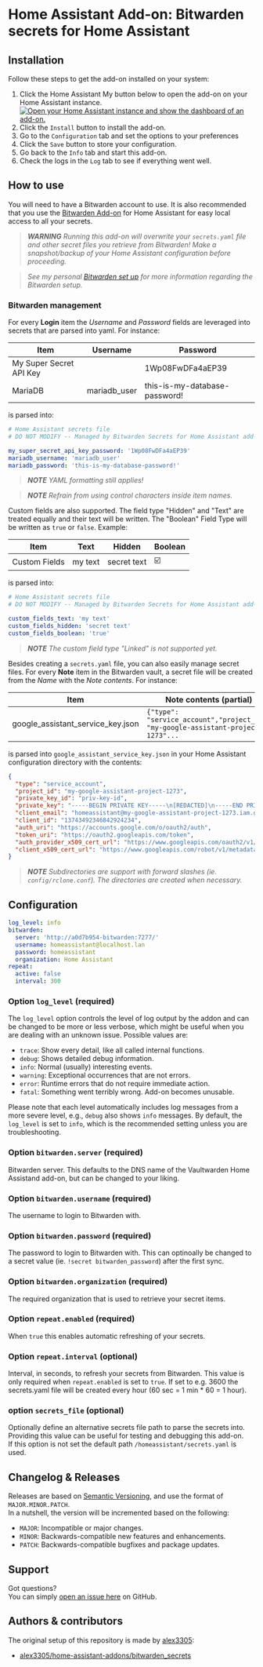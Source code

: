 # Home Assistant Add-on: Bitwarden secrets for Home Assistant

## Installation

Follow these steps to get the add-on installed on your system:

1. Click the Home Assistant My button below to open the add-on on your Home Assistant instance.   
   [![Open your Home Assistant instance and show the dashboard of an add-on.](https://my.home-assistant.io/badges/supervisor_addon.svg)](https://my.home-assistant.io/redirect/supervisor_addon/?addon=bb4914d7_bitwarden-secrets&repository_url=https%3A%2F%2Fgithub.com%2Felvit%2Fhassio-addons)  
2. Click the `Install` button to install the add-on.  
3. Go to the `Configuration` tab and set the options to your preferences  
4. Click the `Save` button to store your configuration.  
5. Go back to the `Info` tab and start this add-on.  
6. Check the logs in the `Log` tab to see if everything went well.   

## How to use

You will need to have a Bitwarden account to use. It is also recommended that you use the [Bitwarden Add-on](https://github.com/hassio-addons/addon-bitwarden) for Home Assistant for easy local access to all your secrets.

> _**WARNING** Running this add-on will overwrite your `secrets.yaml` file and other secret files you retrieve from Bitwarden! Make a snapshot/backup of your Home Assistant configuration before proceeding._

> _See my personal [Bitwarden set up](https://alex3305.github.io/home-assistant-docs/add-ons/bitwarden/) for more information regarding the Bitwarden setup._

### Bitwarden management

For every **Login** item the _Username_ and _Password_ fields are leveraged into secrets that are parsed into yaml. For instance:

| Item | Username | Password |
| ---- | -------- | -------- |
| My Super Secret API Key |  | 1Wp08FwDFa4aEP39 |
| MariaDB | mariadb_user | this-is-my-database-password! |

is parsed into:

```yaml
# Home Assistant secrets file
# DO NOT MODIFY -- Managed by Bitwarden Secrets for Home Assistant add-on

my_super_secret_api_key_password: '1Wp08FwDFa4aEP39'
mariadb_username: 'mariadb_user'
mariadb_password: 'this-is-my-database-password!'
```

> _**NOTE** YAML formatting still applies!_

> _**NOTE** Refrain from using control characters inside item names._

Custom fields are also supported. The field type "Hidden" and "Text" are treated equally and their text will be written. The "Boolean" Field Type will be written as `true` or `false`. Example:

| Item | Text | Hidden | Boolean |
| ---- | ---- | ------ | ------- |
| Custom Fields | my text | secret text | ☑️ |

is parsed into:

```yaml
# Home Assistant secrets file
# DO NOT MODIFY -- Managed by Bitwarden Secrets for Home Assistant add-on

custom_fields_text: 'my text'
custom_fields_hidden: 'secret text'
custom_fields_boolean: 'true'
```
> _**NOTE** The custom field type "Linked" is not supported yet._

Besides creating a `secrets.yaml` file, you can also easily manage secret files. For every **Note** item in the Bitwarden vault, a secret file will be created from the _Name_ with the _Note contents_. For instance:

| Item | Note contents (partial) |
| ---- | ----------------------- |
| google_assistant_service_key.json | `{"type": "service_account","project_id": "my-google-assistant-project-1273"...` |

is parsed into `google_assistant_service_key.json` in your Home Assistant configuration directory with the contents:

```json
{
  "type": "service_account",
  "project_id": "my-google-assistant-project-1273",
  "private_key_id": "priv-key-id",
  "private_key": "-----BEGIN PRIVATE KEY-----\n[REDACTED]\n-----END PRIVATE KEY-----\n",
  "client_email": "homeassistant@my-google-assistant-project-1273.iam.gserviceaccount.com",
  "client_id": "13743492346842924234",
  "auth_uri": "https://accounts.google.com/o/oauth2/auth",
  "token_uri": "https://oauth2.googleapis.com/token",
  "auth_provider_x509_cert_url": "https://www.googleapis.com/oauth2/v1/certs",
  "client_x509_cert_url": "https://www.googleapis.com/robot/v1/metadata/x509/my-google-assistant-project-1273.iam.gserviceaccount.com"
}
```

> _**NOTE** Subdirectories are support with forward slashes (ie. `config/rclone.conf`). The directories are created when necessary._

## Configuration

```yaml
log_level: info
bitwarden:
  server: 'http://a0d7b954-bitwarden:7277/'
  username: homeassistant@localhost.lan
  password: homeassistant
  organization: Home Assistant
repeat:
  active: false
  interval: 300
```

### Option `log_level` (required)

The `log_level` option controls the level of log output by the addon and can
be changed to be more or less verbose, which might be useful when you are
dealing with an unknown issue. Possible values are:

- `trace`: Show every detail, like all called internal functions.
- `debug`: Shows detailed debug information.
- `info`: Normal (usually) interesting events.
- `warning`: Exceptional occurrences that are not errors.
- `error`:  Runtime errors that do not require immediate action.
- `fatal`: Something went terribly wrong. Add-on becomes unusable.

Please note that each level automatically includes log messages from a
more severe level, e.g., `debug` also shows `info` messages. By default,
the `log_level` is set to `info`, which is the recommended setting unless
you are troubleshooting.

### Option `bitwarden.server` (required)

Bitwarden server. This defaults to the DNS name of the Vaultwarden Home Assistand add-on, but can be changed to your liking.

### Option `bitwarden.username` (required)

The username to login to Bitwarden with.

### Option `bitwarden.password` (required)

The password to login to Bitwarden with. This can optinoally be changed to a secret value (ie. `!secret bitwarden_password`) after the first sync.

### Option `bitwarden.organization` (required)

The required organization that is used to retrieve your secret items.

### Option `repeat.enabled` (required)

When `true` this enables automatic refreshing of your secrets.

### Option `repeat.interval` (optional)

Interval, in seconds, to refresh your secrets from Bitwarden. This value is only required when `repeat.enabled` is set to `true`. If set to e.g. 3600 the secrets.yaml file will be created every hour (60 sec = 1 min * 60 = 1 hour).

### option `secrets_file` (optional)

Optionally define an alternative secrets file path to parse the secrets into. Providing this value can be useful for testing and debugging this add-on.  
If this option is not set the default path `/homeassistant/secrets.yaml` is used.

## Changelog & Releases

Releases are based on [Semantic Versioning](https://semver.org/lang/de/spec/v2.0.0.html), and use the format of `MAJOR.MINOR.PATCH`.  
In a nutshell, the version will be incremented based on the following:  

- `MAJOR`: Incompatible or major changes.  
- `MINOR`: Backwards-compatible new features and enhancements.  
- `PATCH`: Backwards-compatible bugfixes and package updates.  

## Support

Got questions?  
You can simply [open an issue here](https://github.com/ElVit/hassio-addons/issues) on GitHub.  

## Authors & contributors

The original setup of this repository is made by [alex3305](https://github.com/alex3305):
- [alex3305/home-assistant-addons/bitwarden_secrets](https://github.com/alex3305/home-assistant-addons/blob/master/bitwarden-secrets)
